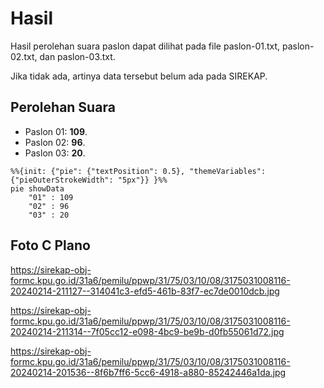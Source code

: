# Hasil

Hasil perolehan suara paslon dapat dilihat pada file paslon-01.txt, paslon-02.txt, dan paslon-03.txt.

Jika tidak ada, artinya data tersebut belum ada pada SIREKAP.

## Perolehan Suara

 * Paslon 01: **109**.
 * Paslon 02: **96**.
 * Paslon 03: **20**.

```mermaid
%%{init: {"pie": {"textPosition": 0.5}, "themeVariables": {"pieOuterStrokeWidth": "5px"}} }%%
pie showData
    "01" : 109
    "02" : 96
    "03" : 20
```
## Foto C Plano

https://sirekap-obj-formc.kpu.go.id/31a6/pemilu/ppwp/31/75/03/10/08/3175031008116-20240214-211127--314041c3-efd5-461b-83f7-ec7de0010dcb.jpg

https://sirekap-obj-formc.kpu.go.id/31a6/pemilu/ppwp/31/75/03/10/08/3175031008116-20240214-211314--7f05cc12-e098-4bc9-be9b-d0fb55061d72.jpg

https://sirekap-obj-formc.kpu.go.id/31a6/pemilu/ppwp/31/75/03/10/08/3175031008116-20240214-201536--8f6b7ff6-5cc6-4918-a880-85242446a1da.jpg
